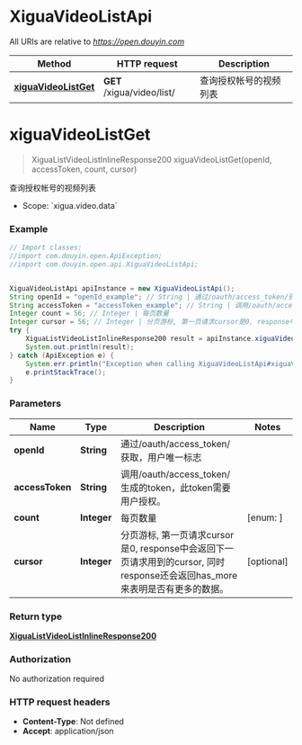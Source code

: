 # XiguaVideoListApi

All URIs are relative to *https://open.douyin.com*

Method | HTTP request | Description
------------- | ------------- | -------------
[**xiguaVideoListGet**](XiguaVideoListApi.md#xiguaVideoListGet) | **GET** /xigua/video/list/ | 查询授权帐号的视频列表

<a name="xiguaVideoListGet"></a>
# **xiguaVideoListGet**
> XiguaListVideoListInlineResponse200 xiguaVideoListGet(openId, accessToken, count, cursor)

查询授权帐号的视频列表

* Scope: &#x60;xigua.video.data&#x60; 

### Example
```java
// Import classes:
//import com.douyin.open.ApiException;
//import com.douyin.open.api.XiguaVideoListApi;


XiguaVideoListApi apiInstance = new XiguaVideoListApi();
String openId = "openId_example"; // String | 通过/oauth/access_token/获取，用户唯一标志
String accessToken = "accessToken_example"; // String | 调用/oauth/access_token/生成的token，此token需要用户授权。
Integer count = 56; // Integer | 每页数量
Integer cursor = 56; // Integer | 分页游标, 第一页请求cursor是0, response中会返回下一页请求用到的cursor, 同时response还会返回has_more来表明是否有更多的数据。
try {
    XiguaListVideoListInlineResponse200 result = apiInstance.xiguaVideoListGet(openId, accessToken, count, cursor);
    System.out.println(result);
} catch (ApiException e) {
    System.err.println("Exception when calling XiguaVideoListApi#xiguaVideoListGet");
    e.printStackTrace();
}
```

### Parameters

Name | Type | Description  | Notes
------------- | ------------- | ------------- | -------------
 **openId** | **String**| 通过/oauth/access_token/获取，用户唯一标志 |
 **accessToken** | **String**| 调用/oauth/access_token/生成的token，此token需要用户授权。 |
 **count** | **Integer**| 每页数量 | [enum: ]
 **cursor** | **Integer**| 分页游标, 第一页请求cursor是0, response中会返回下一页请求用到的cursor, 同时response还会返回has_more来表明是否有更多的数据。 | [optional]

### Return type

[**XiguaListVideoListInlineResponse200**](XiguaListVideoListInlineResponse200.md)

### Authorization

No authorization required

### HTTP request headers

 - **Content-Type**: Not defined
 - **Accept**: application/json

